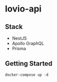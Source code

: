 # lovio-api

## Stack

- NestJS
- Apollo GraphQL
- Prisma

## Getting Started
`docker-compose up -d`
